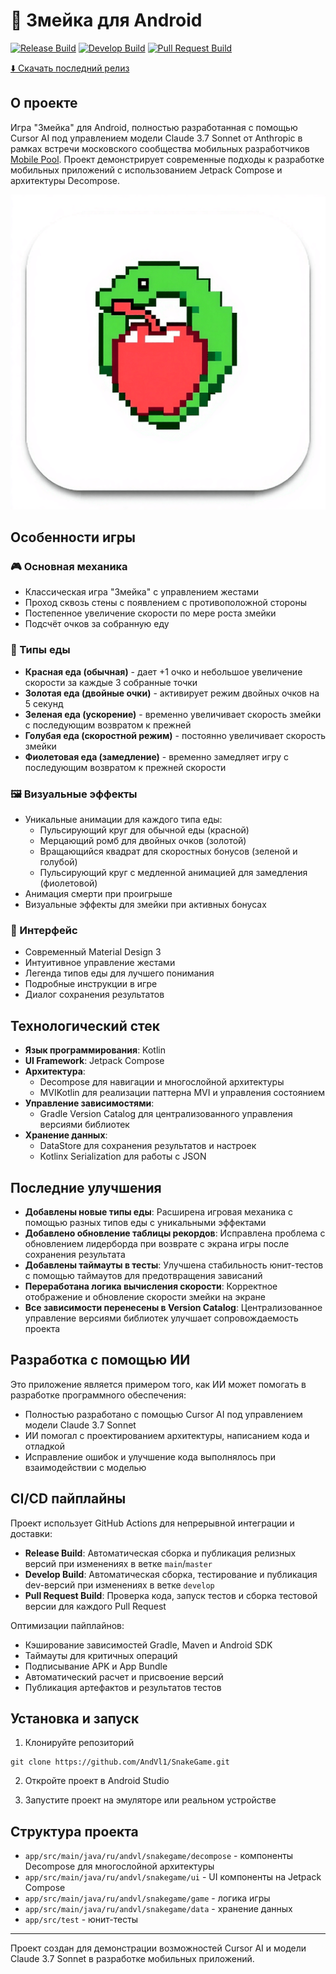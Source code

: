 # 🐍 Змейка для Android

[![Release Build](https://github.com/AndVl1/SnakeGame/actions/workflows/main.yml/badge.svg)](https://github.com/AndVl1/SnakeGame/actions/workflows/main.yml)
[![Develop Build](https://github.com/AndVl1/SnakeGame/actions/workflows/develop.yml/badge.svg)](https://github.com/AndVl1/SnakeGame/actions/workflows/develop.yml)
[![Pull Request Build](https://github.com/AndVl1/SnakeGame/actions/workflows/pr.yml/badge.svg)](https://github.com/AndVl1/SnakeGame/actions/workflows/pr.yml)

[⬇️ Скачать последний релиз](https://github.com/AndVl1/SnakeGame/releases/latest)

## О проекте

Игра "Змейка" для Android, полностью разработанная с помощью Cursor AI под управлением модели Claude 3.7 Sonnet от Anthropic в рамках встречи московского сообщества мобильных разработчиков [Mobile Pool](https://t.me/+4_MztHl5hSM4OGUy).
Проект демонстрирует современные подходы к разработке мобильных приложений с использованием Jetpack Compose и архитектуры Decompose.

![Змейка для Android](https://github.com/AndVl1/SnakeGame/blob/main/app/src/main/res/playstore-icon.png)

## Особенности игры

### 🎮 Основная механика
- Классическая игра "Змейка" с управлением жестами
- Проход сквозь стены с появлением с противоположной стороны
- Постепенное увеличение скорости по мере роста змейки
- Подсчёт очков за собранную еду

### 🍎 Типы еды
- **Красная еда (обычная)** - дает +1 очко и небольшое увеличение скорости за каждые 3 собранные точки
- **Золотая еда (двойные очки)** - активирует режим двойных очков на 5 секунд
- **Зеленая еда (ускорение)** - временно увеличивает скорость змейки с последующим возвратом к прежней
- **Голубая еда (скоростной режим)** - постоянно увеличивает скорость змейки
- **Фиолетовая еда (замедление)** - временно замедляет игру с последующим возвратом к прежней скорости

### 🖼️ Визуальные эффекты
- Уникальные анимации для каждого типа еды:
  - Пульсирующий круг для обычной еды (красной)
  - Мерцающий ромб для двойных очков (золотой)
  - Вращающийся квадрат для скоростных бонусов (зеленой и голубой)
  - Пульсирующий круг с медленной анимацией для замедления (фиолетовой)
- Анимация смерти при проигрыше
- Визуальные эффекты для змейки при активных бонусах

### 📱 Интерфейс
- Современный Material Design 3
- Интуитивное управление жестами
- Легенда типов еды для лучшего понимания
- Подробные инструкции в игре
- Диалог сохранения результатов

## Технологический стек

- **Язык программирования**: Kotlin
- **UI Framework**: Jetpack Compose
- **Архитектура**: 
  - Decompose для навигации и многослойной архитектуры
  - MVIKotlin для реализации паттерна MVI и управления состоянием
- **Управление зависимостями**:
  - Gradle Version Catalog для централизованного управления версиями библиотек
- **Хранение данных**:
  - DataStore для сохранения результатов и настроек
  - Kotlinx Serialization для работы с JSON

## Последние улучшения

- **Добавлены новые типы еды**: Расширена игровая механика с помощью разных типов еды с уникальными эффектами
- **Добавлено обновление таблицы рекордов**: Исправлена проблема с обновлением лидерборда при возврате с экрана игры после сохранения результата
- **Добавлены таймауты в тесты**: Улучшена стабильность юнит-тестов с помощью таймаутов для предотвращения зависаний
- **Переработана логика вычисления скорости**: Корректное отображение и обновление скорости змейки на экране
- **Все зависимости перенесены в Version Catalog**: Централизованное управление версиями библиотек улучшает сопровождаемость проекта

## Разработка с помощью ИИ

Это приложение является примером того, как ИИ может помогать в разработке программного обеспечения:

- Полностью разработано с помощью Cursor AI под управлением модели Claude 3.7 Sonnet
- ИИ помогал с проектированием архитектуры, написанием кода и отладкой
- Исправление ошибок и улучшение кода выполнялось при взаимодействии с моделью

## CI/CD пайплайны

Проект использует GitHub Actions для непрерывной интеграции и доставки:

- **Release Build**: Автоматическая сборка и публикация релизных версий при изменениях в ветке `main`/`master`
- **Develop Build**: Автоматическая сборка, тестирование и публикация dev-версий при изменениях в ветке `develop`
- **Pull Request Build**: Проверка кода, запуск тестов и сборка тестовой версии для каждого Pull Request

Оптимизации пайплайнов:
- Кэширование зависимостей Gradle, Maven и Android SDK
- Таймауты для критичных операций
- Подписывание APK и App Bundle
- Автоматический расчет и присвоение версий
- Публикация артефактов и результатов тестов

## Установка и запуск

1. Клонируйте репозиторий
```
git clone https://github.com/AndVl1/SnakeGame.git
```

2. Откройте проект в Android Studio

3. Запустите проект на эмуляторе или реальном устройстве

## Структура проекта

- `app/src/main/java/ru/andvl/snakegame/decompose` - компоненты Decompose для многослойной архитектуры
- `app/src/main/java/ru/andvl/snakegame/ui` - UI компоненты на Jetpack Compose
- `app/src/main/java/ru/andvl/snakegame/game` - логика игры
- `app/src/main/java/ru/andvl/snakegame/data` - хранение данных
- `app/src/test` - юнит-тесты

---

Проект создан для демонстрации возможностей Cursor AI и модели Claude 3.7 Sonnet в разработке мобильных приложений. 
